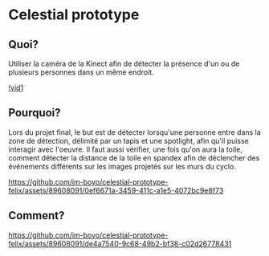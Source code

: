 # Celestial prototype
## Quoi?
Utiliser la caméra de la Kinect afin de détecter la présence d'un ou de plusieurs personnes dans un même endroit.



[!vid1](https://github.com/im-boyo/celestial-prototype-felix/assets/89608091/ad35babb-492a-491d-b00d-659d4076bdce)



## Pourquoi?
Lors du projet final, le but est de détecter lorsqu'une personne entre dans la zone de détection, délimité par un tapis et une spotlight, afin qu'il puisse interagir avec l'oeuvre. Il faut aussi vérifier, une fois qu'on aura la toile, comment détecter la distance de la toile en spandex afin de déclencher des événements différents sur les images projetés sur les murs du cyclo. 



https://github.com/im-boyo/celestial-prototype-felix/assets/89608091/0ef6671a-3459-411c-a1e5-4072bc9e8f73




## Comment?



https://github.com/im-boyo/celestial-prototype-felix/assets/89608091/de4a7540-9c68-49b2-bf38-c02d26778431

